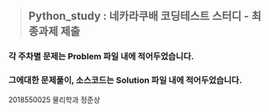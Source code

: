> ## Python_study : 네카라쿠배 코딩테스트 스터디 - 최종과제 제출

### 각 주차별 문제는 Problem 파일 내에 적어두었습니다.
### 그에대한 문제풀이, 소스코드는 Solution 파일 내에 적어두었습니다.

2018550025 물리학과 정준상

